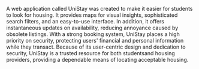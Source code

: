 A web application called UniStay was created to make it easier for students to look for housing. It provides maps for visual insights, sophisticated 
search filters, and an easy-to-use interface. In addition, it offers instantaneous updates on availability, reducing annoyance caused by obsolete listings.
With a strong booking system, UniStay places a high priority on security, protecting users' financial and personal information while they transact. Because
of its user-centric design and dedication to security, UniStay is a trusted resource for both studentsand housing providers, providing a dependable means of 
locating acceptable housing. 
